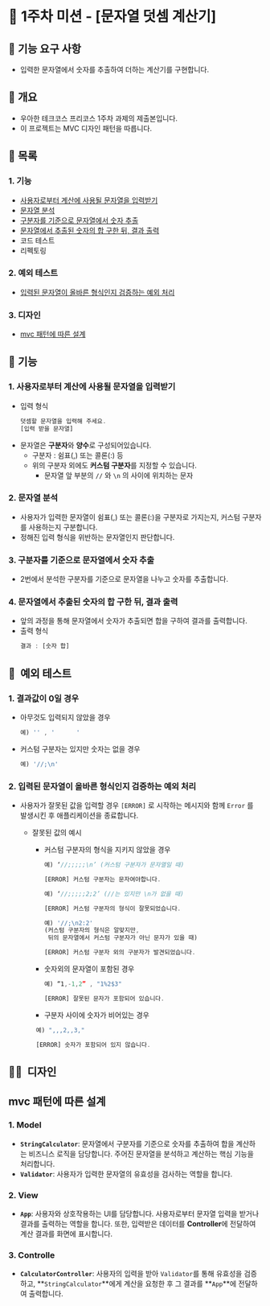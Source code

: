 # 🏁 1주차 미션 - [문자열 덧셈 계산기]

## 🚀 기능 요구 사항

- 입력한 문자열에서 숫자를 추출하여 더하는 계산기를 구현합니다.

## 📌 개요

- 우아한 테크코스 프리코스 1주차 과제의 제출본입니다.
- 이 프로젝트는 MVC 디자인 패턴을 따릅니다.

## 📌 목록

### 1. 기능

- [사용자로부터 계산에 사용될 문자열을 입력받기](#1-사용자로부터-계산에-사용될-문자열을-입력받기)
- [문자열 분석](#2-문자열-분석)
- [구분자를 기준으로 문자열에서 숫자 추출](#3-구분자를-기준으로-문자열에서-숫자-추출)
- [문자열에서 추출된 숫자의 합 구한 뒤, 결과 출력](#4-문자열에서-추출된-숫자의-합-구한-뒤,-결과-출력)
- 코드 테스트
- 리펙토링

### 2. 예외 테스트

- [입력된 문자열이 올바른 형식인지 검증하는 예외 처리](#1-입력된-문자열이-올바른-형식인지-검증하는-예외-처리)

### 3. 디자인

- [mvc 패턴에 따른 설계](#mvc-패턴에-따른-설계)

## 🚀 기능

### 1. 사용자로부터 계산에 사용될 문자열을 입력받기

- 입력 형식
  ```jsx
  덧셈할 문자열을 입력해 주세요.
  [입력 받을 문자열]
  ```
- 문자열은 **구분자**와 **양수**로 구성되어있습니다.
  - 구분자 : 쉼표(,) 또는 콜론(:) 등
  - 위의 구분자 외에도 **커스텀 구분자**를 지정할 수 있습니다.
    - 문자열 앞 부분의 `//` 와 `\n` 의 사이에 위치하는 문자

### 2. 문자열 분석

- 사용자가 입력한 문자열이 쉼표(,) 또는 콜론(:)을 구분자로 가지는지, 커스텀 구분자를 사용하는지 구분합니다.
- 정해진 입력 형식을 위반하는 문자열인지 판단합니다.

### 3. 구분자를 기준으로 문자열에서 숫자 추출

- 2번에서 분석한 구분자를 기준으로 문자열을 나누고 숫자를 추출합니다.

### 4. 문자열에서 추출된 숫자의 합 구한 뒤, 결과 출력

- 앞의 과정을 통해 문자열에서 숫자가 추출되면 합을 구하여 결과를 출력합니다.
- 출력 형식
  ```jsx
  결과 : [숫자 합]
  ```

## 🚨  예외 테스트

### 1. 결과값이 0일 경우

- 아무것도 입력되지 않았을 경우
  ```jsx
  예) '' , '      '
  ```
- 커스텀 구분자는 있지만 숫자는 없을 경우
  ```jsx
  예) '//;\n'
  ```

### 2. 입력된 문자열이 올바른 형식인지 검증하는 예외 처리

- 사용자가 잘못된 값을 입력할 경우 `[ERROR]` 로 시작하는 메시지와 함께 `Error` 를 발생시킨 후 애플리케이션을 종료합니다.

  - 잘못된 값의 예시

    - 커스텀 구분자의 형식을 지키지 않았을 경우

      ```jsx
      예) ‘//;;;;;\n’ (커스텀 구분자가 문자열일 때)

      [ERROR] 커스텀 구분자는 문자여야합니다.
      ```

      ```jsx
      예) ‘//;;;;;2;2’ (//는 있지만 \n가 없을 때)

      [ERROR] 커스텀 구분자의 형식이 잘못되었습니다.
      ```

      ```jsx
      예) '//;\n2:2'
      (커스텀 구분자의 형식은 알맞지만,
       뒤의 문자열에서 커스텀 구분자가 아닌 문자가 있을 때)

      [ERROR] 커스텀 구분자 외의 구분자가 발견되었습니다.
      ```

    - 숫자외의 문자열이 포함된 경우

      ```jsx
      예) “1,-1,2” , "1%2$3"

      [ERROR] 잘못된 문자가 포함되어 있습니다.
      ```

    - 구분자 사이에 숫자가 비어있는 경우

    ```jsx
     예) ",,,2,,3,"

     [ERROR] 숫자가 포함되어 있지 않습니다.
    ```

## 🧑‍🎨  디자인

## mvc 패턴에 따른 설계

### 1. **Model**

- **`StringCalculator`**: 문자열에서 구분자를 기준으로 숫자를 추출하여 합을 계산하는 비즈니스 로직을 담당합니다. 주어진 문자열을 분석하고 계산하는 핵심 기능을 처리합니다.
- **`Validator`**: 사용자가 입력한 문자열의 유효성을 검사하는 역할을 합니다.

### 2. **View**

- **`App`**: 사용자와 상호작용하는 UI를 담당합니다. 사용자로부터 문자열 입력을 받거나 결과를 출력하는 역할을 합니다. 또한, 입력받은 데이터를 **Controller**에 전달하여 계산 결과를 화면에 표시합니다.

### 3. **Controlle**

- **`CalculatorController`**: 사용자의 입력을 받아 `Validator`를 통해 유효성을 검증하고, **`StringCalculator`**에게 계산을 요청한 후 그 결과를 **`App`**에 전달하여 출력합니다.
